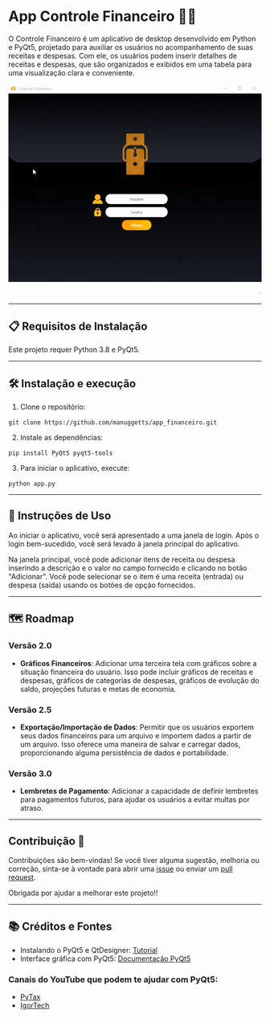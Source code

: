 # App Controle Financeiro 🤖💼

O Controle Financeiro é um aplicativo de desktop desenvolvido em Python e PyQt5, projetado para auxiliar os usuários no acompanhamento de suas receitas e despesas. Com ele, os usuários podem inserir detalhes de receitas e despesas, que são organizados e exibidos em uma tabela para uma visualização clara e conveniente.

<div align=center>
<img src="https://raw.githubusercontent.com/manuggetts/app_financeiro/main/gif/demo.gif">
</div>

---
## 📋 Requisitos de Instalação

Este projeto requer Python 3.8 e PyQt5.

---
## 🛠️ Instalação e execução

1. Clone o repositório:
```
git clone https://github.com/manuggetts/app_financeiro.git
```
2. Instale as dependências:
```
pip install PyQt5 pyqt5-tools
```
3. Para iniciar o aplicativo, execute:
```
python app.py
```

---
## 🚀 Instruções de Uso

Ao iniciar o aplicativo, você será apresentado a uma janela de login. Após o login bem-sucedido, você será levado à janela principal do aplicativo.

Na janela principal, você pode adicionar itens de receita ou despesa inserindo a descrição e o valor no campo fornecido e clicando no botão "Adicionar". Você pode selecionar se o item é uma receita (entrada) ou despesa (saída) usando os botões de opção fornecidos.

---
## 🗺️ Roadmap

### Versão 2.0

- **Gráficos Financeiros**: Adicionar uma terceira tela com gráficos sobre a situação financeira do usuário. Isso pode incluir gráficos de receitas e despesas, gráficos de categorias de despesas, gráficos de evolução do saldo, projeções futuras e metas de economia.

### Versão 2.5

- **Exportação/Importação de Dados**: Permitir que os usuários exportem seus dados financeiros para um arquivo e importem dados a partir de um arquivo. Isso oferece uma maneira de salvar e carregar dados, proporcionando alguma persistência de dados e portabilidade.

### Versão 3.0

- **Lembretes de Pagamento**: Adicionar a capacidade de definir lembretes para pagamentos futuros, para ajudar os usuários a evitar multas por atraso.

---
## Contribuição 🤝

Contribuições são bem-vindas! Se você tiver alguma sugestão, melhoria ou correção, sinta-se à vontade para abrir uma [issue](https://github.com/manuggetts/app_financeiro/issues) ou enviar um [pull request](https://github.com/manuggetts/app_financeiro/pulls).

Obrigada por ajudar a melhorar este projeto!!

---
## 📚 Créditos e Fontes

- Instalando o PyQt5 e QtDesigner: [Tutorial](https://youtu.be/iZurfWDql6A?si=pV06DhupUvGwAlCM)
- Interface gráfica com PyQt5: [Documentação PyQt5](https://www.riverbankcomputing.com/static/Docs/PyQt5/)

### Canais do YouTube que podem te ajudar com PyQt5:
- [PyTax](https://www.youtube.com/@PyTax)
- [IgorTech](https://www.youtube.com/@igoortech)
